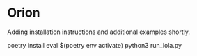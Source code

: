 # Orion

Adding installation instructions and additional examples shortly.

poetry install
eval $(poetry env activate)
python3 run_lola.py


